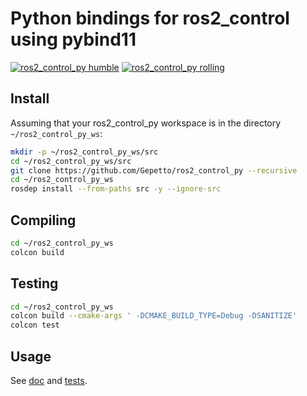 # Python bindings for ros2_control using pybind11

[![ros2_control_py humble](https://github.com/Gepetto/ros2_control_py/actions/workflows/humble.yml/badge.svg?branch=main)](https://github.com/Gepetto/ros2_control_py/actions/workflows/humble.yml?query=branch%3Amain)
[![ros2_control_py rolling](https://github.com/Gepetto/ros2_control_py/actions/workflows/rolling.yml/badge.svg?branch=main)](https://github.com/Gepetto/ros2_control_py/actions/workflows/rolling.yml?query=branch%3Amain)

## Install

Assuming that your ros2_control_py workspace is in the directory `~/ros2_control_py_ws`:

```sh
mkdir -p ~/ros2_control_py_ws/src
cd ~/ros2_control_py_ws/src
git clone https://github.com/Gepetto/ros2_control_py --recursive
cd ~/ros2_control_py_ws
rosdep install --from-paths src -y --ignore-src
```

## Compiling

```sh
cd ~/ros2_control_py_ws
colcon build
```

## Testing

```sh
cd ~/ros2_control_py_ws
colcon build --cmake-args ' -DCMAKE_BUILD_TYPE=Debug -DSANITIZE'
colcon test
```

## Usage

See [doc](doc/index.rst) and [tests](tests/).
